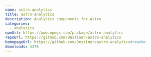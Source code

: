 ```yaml
---
name: astro-analytics
title: astro-analytics
description: Analytics components for Astro
categories:
  - analytics
npmUrl: https://www.npmjs.com/package/astro-analytics
repoUrl: https://github.com/Destiner/astro-analytics
homepageUrl: https://github.com/Destiner/astro-analytics#readme
downloads: 4376
---
```

